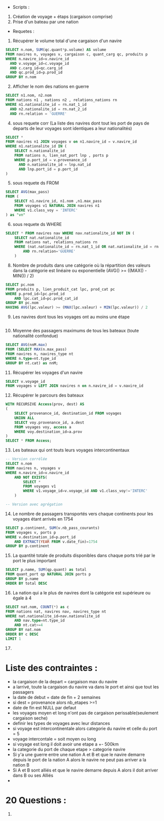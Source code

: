 * Scripts :
 1) Création de voyage + étaps (cargaison comprise)
 2) Prise d'un bateau par une nation

* Requetes :
 1) Récupérer le volume total d'une cargaison d'un navire
```sql
SELECT n.nom, SUM(qc.quant*p.volume) AS volume 
FROM navires n, voyages v, cargaison c, quant_carg qc, produits p 
WHERE n.navire_id=v.navire_id 
  AND v.voyage_id=c.voyage_id 
  AND c.carg_id=qc.carg_id 
  AND qc.prod_id=p.prod_id
GROUP BY n.nom
```

 2) Afficher le nom des nations en guerre
```sql
SELECT n1.nom, n2.nom 
FROM nations n1 , nations n2 , relations_nations rn
WHERE n1.nationalite_id = rn.nat_1_id 
  AND n2.nationalite_id = rn.nat_2_id 
  AND rn.relation = 'GUERRE'
```

 4) sous requete corr (La liste des navires dont tout les port de pays de departs de leur voyages sont identiques a leur nationalités)
```sql
SELECT * 
FROM navires n1 JOIN voyages v on n1.navire_id = v.navire_id 
WHERE n1.nationalite_id IN (
    SELECT n.nationalite_id 
    FROM nations n, lien_nat_port lnp , ports p 
    WHERE p.port_id = v.provenance_id 
      AND n.nationalite_id = lnp.nat_id 
      AND lnp.port_id = p.port_id
)
```

 5) sous requete ds FROM
```sql
SELECT AVG(max_pass) 
FROM (
    SELECT n1.navire_id, n1.nom ,n1.max_pass 
    FROM voyages v1 NATURAL JOIN navires n1 
    WHERE v1.class_voy = 'INTERC'
) as "vn"
```

 6) sous requete ds WHERE
```sql
SELECT * FROM navires nav WHERE nav.nationalite_id NOT IN (
    SELECT nat.nationalite_id
    FROM nations nat, relations_nations rn
    WHERE (nat.nationalite_id = rn.nat_1_id OR nat.nationalite_id = rn.nat_2_id)
        AND rn.relation='GUERRE'
    )
```

 8) Nombre de produits dans une catégorie où la répartition des valeurs dans la catégorie est linéaire ou exponentielle (AVG() >= ((MAX() - MIN()) / 2)
```sql
SELECT pc.nom
FROM produits p, lien_produit_cat lpc, prod_cat pc
WHERE p.prod_id=lpc.prod_id
    AND lpc.cat_id=pc.prod_cat_id
GROUP BY pc.nom
HAVING AVG(lpc.valeur) >= (MAX(lpc.valeur) + MIN(lpc.valeur)) / 2
```

 9) Les navires dont tous les voyages ont au moins une étape
```sql

```

 10) Moyenne des passagers maximums de tous les bateaux (toute nationalité confondue)
```sql
SELECT AVG(nnM.max)
FROM (SELECT MAX(n.max_pass)
FROM navires n, navires_type nt
WHERE n.type=nt.type_id
GROUP BY nt.cat) as nnM;
```

 11) Récupérer les voyages d'un navire
```sql
SELECT v.voyage_id
FROM voyages v LEFT JOIN navires n on n.navire_id = v.navire_id
```

 12) Récupérer le parcours des bateaux
```sql
WITH RECURSIVE Access(prov, dest) AS
(
    SELECT provenance_id, destination_id FROM voyages
    UNION ALL
    SELECT voy.provenance_id, a.dest
    FROM voyages voy, access a
    WHERE voy.destination_id=a.prov
)
SELECT * FROM Access;
```

 13) Les bateaux qui ont touts leurs voyages intercontinentaux
```sql
-- Version corrélée
SELECT n.nom
FROM navires n, voyages v
WHERE n.navire_id=v.navire_id
    AND NOT EXISTS(
        SELECT *
        FROM voyages v1
        WHERE v1.voyage_id=v.voyage_id AND v1.class_voy!='INTERC'
    )

-- Version avec agrégation

```

 14) Le nombre de passagers transportés vers chaque continents pour les voyages étant arrivés en 1754
```sql
SELECT p.continent, SUM(v.nb_pass_courants)
FROM voyages v, ports p
WHERE v.destination_id=p.port_id
    AND EXTRACT(YEAR FROM v.date_fin)=1754
GROUP BY p.continent
```

 15) La quantité totale de produits disponibles dans chaque ports trié par le port le plus important
```sql
SELECT p.name, SUM(qp.quant) as total
FROM quant_port qp NATURAL JOIN ports p
GROUP BY p.name
ORDER BY total DESC 
```

 16) La nation qui a le plus de navires dont la catégorie est supérieure ou égale à 4
```sql
SELECT nat.nom, COUNT(*) as c
FROM nations nat, navires nav, navires_type nt
WHERE nat.nationalite_id=nav.nationalite_id
    AND nav.type=nt.type_id
    AND nt.cat>=4
GROUP BY nat.nom
ORDER BY c DESC
LIMIT 1
```

 17) 

# Liste des contraintes :
- la cargaison de la depart = cargaison max du navire
- a larrivé, toute la cargaison du navire va dans le port et ainsi que tout les passagers
- la date de debut = date de fin + 2 semaines
- si dest = provenance alors nb_etapes >=1
- date de fin est NULL par defaut
- les voyages moyen et long n'ont pas de cargaison perissable(seulement cargaison seche)
- definir les types de voyages avec leur distances
- si voyage est intercontinentale alors categorie du navire et celle du port = 5
- voyage intercontale = soit moyen ou long
- si voyage est long il doit avoir une etape a +- 500km
- la categorie du port de chaque etape > categorie navire
- Si y'a une guerre entre une nation A et B et que le navire demarre depuis le port de la nation A alors le navire ne peut pas arriver a la nation B
- Si A et B sont alliés et que le navire demarre depuis A alors il doit arriver dans B ou ses Alliés
-
# 20 Questions :
1) 